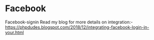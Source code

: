 # Facebook
Facebook-signin
Read my blog for more details on integration:- https://phpdudes.blogspot.com/2018/12/integrating-facebook-login-in-your.html
